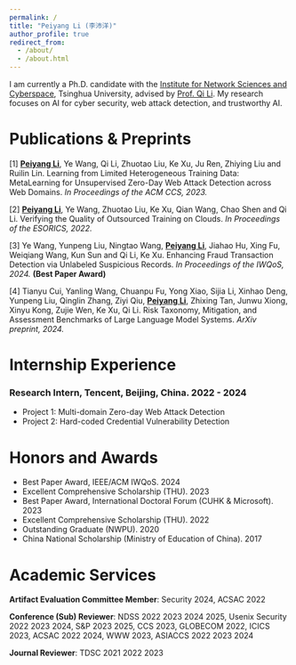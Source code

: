 ```yaml
---
permalink: /
title: "Peiyang Li (李沛洋)"
author_profile: true
redirect_from: 
  - /about/
  - /about.html
---
```


I am currently a Ph.D. candidate with the [Institute for Network Sciences and Cyberspace](https://www.insc.tsinghua.edu.cn/), Tsinghua University, advised by [Prof. Qi Li](https://sites.google.com/site/qili2012/). My research focuses on AI for cyber security, web attack detection, and trustworthy AI.

# Publications & Preprints

[1] **<u>Peiyang Li</u>**, Ye Wang, Qi Li, Zhuotao Liu, Ke Xu, Ju Ren, Zhiying Liu and Ruilin Lin. Learning from Limited Heterogeneous Training Data: MetaLearning for Unsupervised Zero-Day Web Attack Detection across Web Domains. *In Proceedings of the ACM CCS, 2023.*

[2] **<u>Peiyang Li</u>**, Ye Wang, Zhuotao Liu, Ke Xu, Qian Wang, Chao Shen and Qi Li. Verifying the Quality of Outsourced Training on Clouds. *In Proceedings of the ESORICS, 2022.*

[3] Ye Wang, Yunpeng Liu, Ningtao Wang, **<u>Peiyang Li</u>**, Jiahao Hu, Xing Fu, Weiqiang Wang, Kun Sun and Qi Li, Ke Xu. Enhancing Fraud Transaction Detection via Unlabeled Suspicious Records. *In Proceedings of the IWQoS, 2024.* **(Best Paper Award)**

[4] Tianyu Cui, Yanling Wang, Chuanpu Fu, Yong Xiao, Sijia Li, Xinhao Deng, Yunpeng Liu, Qinglin Zhang, Ziyi Qiu, **<u>Peiyang Li</u>**, Zhixing Tan, Junwu Xiong, Xinyu Kong, Zujie Wen, Ke Xu, Qi Li. Risk Taxonomy, Mitigation, and Assessment Benchmarks of Large Language Model Systems. *ArXiv preprint, 2024.*

# Internship Experience

### Research Intern, Tencent, Beijing, China. 2022 - 2024

- Project 1: Multi-domain Zero-day Web Attack Detection
- Project 2: Hard-coded Credential Vulnerability Detection

# Honors and Awards

- Best Paper Award, IEEE/ACM IWQoS. 2024 
- Excellent Comprehensive Scholarship (THU). 2023 
- Best Paper Award, International Doctoral Forum (CUHK & Microsoft). 2023 
- Excellent Comprehensive Scholarship (THU). 2022 
- Outstanding Graduate (NWPU). 2020 
- China National Scholarship (Ministry of Education of China). 2017

# Academic Services

**Artifact Evaluation Committee Member**: Security 2024, ACSAC 2022

**Conference (Sub) Reviewer**: NDSS 2022 2023 2024 2025, Usenix Security 2022 2023 2024, S&P 2023 2025, CCS 2023, GLOBECOM 2022, ICICS 2023, ACSAC 2022 2024, WWW 2023, ASIACCS 2022 2023 2024

**Journal Reviewer**: TDSC 2021 2022 2023

